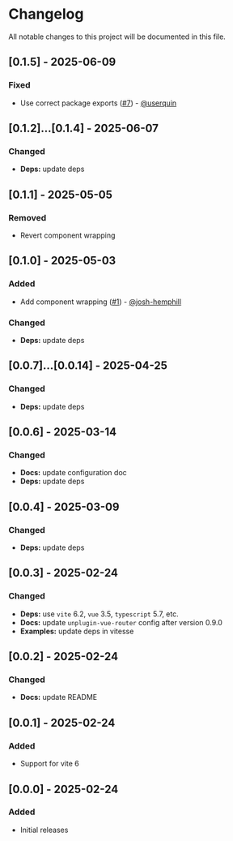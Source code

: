# Changelog

All notable changes to this project will be documented in this file.

## [0.1.5] - 2025-06-09

### Fixed

- Use correct package exports ([#7](https://github.com/loicduong/vite-plugin-vue-layouts-next/issues/7)) - [@userquin](https://github.com/userquin) 

## [0.1.2]...[0.1.4] - 2025-06-07

### Changed

- **Deps:** update deps

## [0.1.1] - 2025-05-05

### Removed

- Revert component wrapping

## [0.1.0] - 2025-05-03

### Added

- Add component wrapping ([#1](https://github.com/loicduong/vite-plugin-vue-layouts-next/issues/1)) - [@josh-hemphill](https://github.com/josh-hemphill) 

### Changed

- **Deps:** update deps

## [0.0.7]...[0.0.14] - 2025-04-25

### Changed

- **Deps:** update deps

## [0.0.6] - 2025-03-14

### Changed

- **Docs:** update configuration doc
- **Deps:** update deps

## [0.0.4] - 2025-03-09

### Changed

- **Deps:** update deps

## [0.0.3] - 2025-02-24

### Changed

- **Deps:** use `vite` 6.2, `vue` 3.5, `typescript` 5.7, etc.
- **Docs:** update `unplugin-vue-router` config after version 0.9.0
- **Examples:** update deps in vitesse

## [0.0.2] - 2025-02-24

### Changed

- **Docs:** update README

## [0.0.1] - 2025-02-24

### Added

- Support for vite 6

## [0.0.0] - 2025-02-24

### Added

- Initial releases
